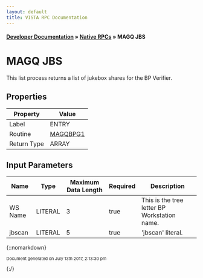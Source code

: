 ```yaml
---
layout: default
title: VISTA RPC Documentation
---
```


#### [Developer Documentation](../index) &#187; [Native RPCs](TableOfContents) &#187; MAGQ JBS<br/>
# MAGQ JBS

This list process returns a list of jukebox shares for the BP Verifier.

## Properties

Property | Value
--- | ---
Label | ENTRY
Routine | [MAGQBPG1](http://code.osehra.org/dox/Routine_MAGQBPG1_source.html)
Return Type | ARRAY


## Input Parameters

Name | Type | Maximum Data Length | Required | Description
--- | --- | --- | --- | ---
WS Name | LITERAL | 3 | true | This is the tree letter BP Workstation name.
jbscan | LITERAL | 5 | true | &#x27;jbscan&#x27; literal.



{::nomarkdown} <br/><p style="font-size: 11px">Document generated on July 13th 2017, 2:13:30 pm</p>{:/}